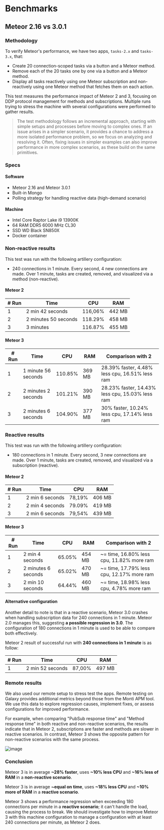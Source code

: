 # Benchmarks

## Meteor 2.16 vs 3.0.1

### Methodology

To verify Meteor's performance, we have two apps, `tasks-2.x` and `tasks-3.x`, that:

- Create 20 connection-scoped tasks via a button and a Meteor method.
- Remove each of the 20 tasks one by one via a button and a Meteor method.
- Display all tasks reactively using one Meteor subscription and non-reactively using one Meteor method that fetches them on each action.

This test measures the performance impact of Meteor 2 and 3, focusing on DDP protocol management for methods and subscriptions. Multiple runs trying to stress the machine with several configurations were performed to gather results.

> The test methodology follows an incremental approach, starting with simple setups and processes before moving to complex ones. If an issue arises in a simpler scenario, it provides a chance to address a more isolated performance problem, so we focus on analyzing and resolving it. Often, fixing issues in simpler examples can also improve performance in more complex scenarios, as these build on the same primitives.

### Specs

#### Software

- Meteor 2.16 and Meteor 3.0.1
- Built-in Mongo
- Polling strategy for handling reactive data (high-demand scenario)

#### Machine

- Intel Core Raptor Lake i9 13900K
- 64 RAM DDR5 6000 MHz CL30
- SSD WD Black SN850X
- Docker container

### Non-reactive results

This test was run with the following artillery configuration:

- 240 connections in 1 minute. Every second, 4 new connections are made. Over 1 minute, tasks are created, removed, and visualized via a method (non-reactive).

#### Meteor 2

| # Run | Time                 | CPU     | RAM    |
| ----- | -------------------- | ------- | ------ |
| 1     | 2 min 42 seconds     | 116,06% | 442 MB |
| 2     | 2 minutes 50 seconds | 118.29% | 458 MB |
| 3     | 3 minutes            | 116.87% | 455 MB |

####  Meteor 3

| # Run | Time                | CPU     | RAM    | Comparison with 2                               |
| ----- | ------------------- | ------- | ------ | ----------------------------------------------- |
| 1     | 1 minute 56 seconds | 110.85% | 369 MB | 28.39% faster, 4.48% less cpu, 16.51% less ram  |
| 2     | 2 minutes 2 seconds | 101.21% | 390 MB | 28.23% faster, 14.43% less cpu, 15.03% less ram |
| 3     | 2 minutes 6 seconds | 104.90% | 377 MB | 30% faster, 10.24% less cpu, 17.14% less ram    |

### Reactive results

This test was run with the following artillery configuration:

- 180 connections in 1 minute. Every second, 3 new connections are made. Over 1 minute, tasks are created, removed, and visualized via a subscription (reactive).

#### Meteor 2

| # Run | Time            | CPU    | RAM    |
| ----- | --------------- | ------ | ------ |
| 1     | 2 min 6 seconds | 78,19% | 406 MB |
| 2     | 2 min 4 seconds | 79.09% | 419 MB |
| 3     | 2 min 6 seconds | 79,54% | 439 MB |

####  Meteor 3

| # Run | Time                | CPU    | RAM    | Comparison with 2                         |
| ----- | ------------------- | ------ | ------ | ----------------------------------------- |
| 1     | 2 min 4 seconds     | 65.05% | 454 MB | ~= time, 16.80% less cpu, 11.82% more ram |
| 2     | 2 minutes 6 seconds | 65.02% | 470 MB | ~= time, 17.79% less cpu, 12.17% more ram |
| 3     | 2 min 10 seconds    | 64.44% | 460 MB | ~= time, 18.98% less cpu, 4.78% more ram  |

#### Alternative configuration 

Another detail to note is that in a reactive scenario, Meteor 3.0 crashes when handling subscription data for 240 connections in 1 minute. Meteor 2.0 manages this, suggesting **a possible regression in 3.0**. The configuration of 180 connections in 1 minute is used to be able to compare both effectively.

Meteor 2 result of successful run with **240 connections in 1 minute** is as follow:

| # Run | Time             | CPU    | RAM    |
| ----- |------------------|--------|--------|
| 1     | 2 min 52 seconds | 87,00% | 497 MB |


### Remote results

We also used our remote setup to stress test the apps. Remote testing on Galaxy provides additional metrics beyond those from the Monti APM tool. We use this data to explore regression causes, implement fixes, or assess configurations for improved performance.

For example, when comparing "PubSub response time" and "Method response time" in both reactive and non-reactive scenarios, the results indicate that in Meteor 2, subscriptions are faster and methods are slower in reactive scenarios. In contrast, Meteor 3 shows the opposite pattern for non-reactive scenarios with the same process.

![image](https://github.com/user-attachments/assets/0d8d2d68-880d-4628-8fbc-6d47775247ec)

### Conclusion

Meteor 3 is in average **~28% faster**, uses **~10% less CPU** and  **~16% less of RAM** in a **non-reactive scenario**.

Meteor 3 is in average **~equal on time**, uses **~18% less CPU** and **~10% more of RAM** in a **reactive scenario**.

Meteor 3 shows a performance regression when exceeding 180 connections per minute in a **reactive scenario**; it can't handle the load, causing the process to break. We should investigate how to improve Meteor 3 with this machine configuration to manage a configuration with at least 240 connections per minute, as Meteor 2 does.
